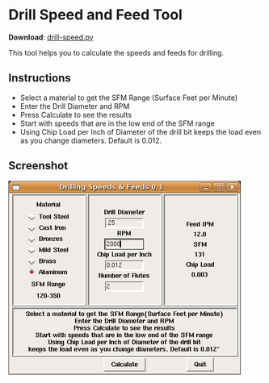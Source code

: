 Drill Speed and Feed Tool
=========================

**Download**: [drill-speed.py](https://github.com/njh/simple-gcode-generators/raw/master/drill-speed/drill-speed.py)

This tool helps you to calculate the speeds and feeds for drilling.


Instructions
------------

* Select a material to get the SFM Range (Surface Feet per Minute)
* Enter the Drill Diameter and RPM
* Press Calculate to see the results
* Start with speeds that are in the low end of the SFM range
* Using Chip Load per Inch of Diameter of the drill bit keeps the load even as you change diameters. Default is 0.012.


Screenshot
-----------

![Screenshot of drill-speed.py](drill-speed-screenshot.png)
